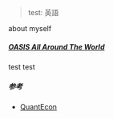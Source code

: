 <!-- Global site tag (gtag.js) - Google Analytics -->
<script async src="https://www.googletagmanager.com/gtag/js?id=G-LVL413SV09"></script>
<script>
  window.dataLayer = window.dataLayer || [];
  function gtag(){dataLayer.push(arguments);}
  gtag('js', new Date());

  gtag('config', 'G-LVL413SV09');
</script>


> test: 英語

about myself

##### [OASIS All Around The World](https://www.youtube.com/watch?v=bdT8ixdxPX4)

test test


##### 参考

- [QuantEcon][1]

[1]: https://python.quantecon.org 